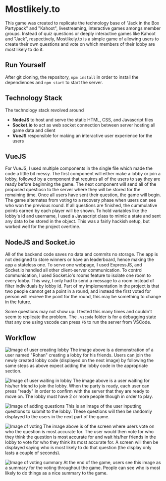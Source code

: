 # Mostlikely.to
This game was created to replicate the technology base of "Jack in the Box Partypack" and "Kahoot", livestreaming, interactive games amongs member groups. Instead of quiz questions or deeply interactive games like Kahoot and "Jack", respectively, Mostlikely.to is a simple game of allowing users to create their own questions and vote on which members of their lobby are most likely to do it.

## Run Yourself
After git cloning, the repository, 
`npm install` in order to install the dependiences
and `npm start` to start the server.

## Technology Stack
The technology stack revolved around 
- **NodeJS** to host and serve the static HTML, CSS, and Javascript files 
- **Socket.io** to act as web socket connection between server hosting all game data and client
- **VueJS** responsible for making an interactive user experience for the users

## VueJS
For VueJS, I used multiple components in the single file which made the code a little bit messy. The first component will either make a lobby or join a lobby, followed by a component that requires all of the users to say they are ready before beginning the game.
The next component will send all of the proposed questiosn to the server where they will be stored for the remaining time. Once all users have sent their question, the game will begin.
The game alternates from voting to a recovery phase when users can see who won the previous round. If all questions are finished, the cummulative points earned by each player will be shown.
To hold variables like the lobby's id and username, I used a Javascript class to mimic a state and sent any data to be stored in the object. This was a fairly hackish setup, but worked well for the project overtime.

## NodeJS and Socket.io
All of the backend code saves no data and commits no storage. The app is not designed to store winners or have an leaderboard, hence making the app a stateless one.
To serve one webpage, I used ExpressJS, and Socket.io handled all other client-server communication. To control communication, I used Socket.io's rooms feature to isolate one room to every lobby. This way, I only had to send a message to a room instead of filter individuals by lobby id.
Part of my implementation in the project is that two people cannot get a point in a round, and instead the first voted for person will recieve the point for the round, this may be something to change in the future.

Some questions may not show up. I tested this many times and couldn't seem to replicate the problem.
The `.vscode` folder is for a debugging state that any one using vscode can press `F5` to run the server from VSCode.

## Workflow
![Image of user creating lobby](https://user-images.githubusercontent.com/23004551/120541624-19d94400-c3b8-11eb-87a6-cbddc8f94a96.png)
The image above is a demonstration of a user named "Rohan" creating a lobby for his friends. Users can join the newly created lobby code (displayed on the next image) by following the same steps as above expect adding the lobby code in the appropriate section.

![Image of user waiting in lobby](https://user-images.githubusercontent.com/23004551/120541681-2a89ba00-c3b8-11eb-89cc-5d244f56693a.png)
The image above is a user waiting for his/her friend to join the lobby. When the party is ready, each user can press "ready" in order to confirm with the server that they are ready to move on. The lobby must have 2 or more people though in order to play.

![Image of adding questions](https://user-images.githubusercontent.com/23004551/120542312-f367d880-c3b8-11eb-9b5b-584de47dd24b.png)
This is an image of the user inputting questions to submit to the lobby. These questions will then be randomly displayed to the users in the next part of the game.

![Image of voting](https://user-images.githubusercontent.com/23004551/120542586-43df3600-c3b9-11eb-8de8-3fa242c81820.png)
The image above is of the screen where users vote on who the question is most accurate for. The user would then vote for who they think the question is most accurate for and wait his/her friends in the lobby to vote for who they think its most accurate for. A screen will then be displayed saying who is most likely to do that question (the display only lasts a couple of seconds).

![Image of voting summary](https://user-images.githubusercontent.com/23004551/120542872-9caece80-c3b9-11eb-80b8-76f2a63f1c1e.png)
At the end of the game, users see this image as a summary for the voting throughout the game. People can see who is most likely to do things as a nice summary to the game.




